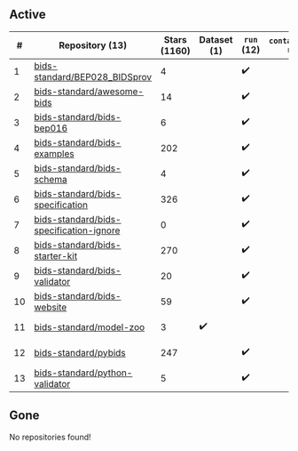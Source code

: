 ## Active
| # | Repository (13) | Stars (1160) | Dataset (1) | `run` (12) | `containers-run` | Last Modified |
| --- | --- | --- | --- | --- | --- | --- |
| 1 | [bids-standard/BEP028_BIDSprov](https://github.com/bids-standard/BEP028_BIDSprov) | 4 |  | :heavy_check_mark: |  | 2025-07-15 13:21:55+00:00 |
| 2 | [bids-standard/awesome-bids](https://github.com/bids-standard/awesome-bids) | 14 |  | :heavy_check_mark: |  | 2025-10-13 20:07:52+00:00 |
| 3 | [bids-standard/bids-bep016](https://github.com/bids-standard/bids-bep016) | 6 |  | :heavy_check_mark: |  | 2025-09-15 18:26:06+00:00 |
| 4 | [bids-standard/bids-examples](https://github.com/bids-standard/bids-examples) | 202 |  | :heavy_check_mark: |  | 2025-10-13 15:23:27+00:00 |
| 5 | [bids-standard/bids-schema](https://github.com/bids-standard/bids-schema) | 4 |  | :heavy_check_mark: |  | 2025-10-15 01:55:47+00:00 |
| 6 | [bids-standard/bids-specification](https://github.com/bids-standard/bids-specification) | 326 |  | :heavy_check_mark: |  | 2025-10-14 15:37:22+00:00 |
| 7 | [bids-standard/bids-specification-ignore](https://github.com/bids-standard/bids-specification-ignore) | 0 |  | :heavy_check_mark: |  | 2022-07-14 19:58:22+00:00 |
| 8 | [bids-standard/bids-starter-kit](https://github.com/bids-standard/bids-starter-kit) | 270 |  | :heavy_check_mark: |  | 2025-02-21 16:36:13+00:00 |
| 9 | [bids-standard/bids-validator](https://github.com/bids-standard/bids-validator) | 20 |  | :heavy_check_mark: |  | 2025-10-13 15:22:45+00:00 |
| 10 | [bids-standard/bids-website](https://github.com/bids-standard/bids-website) | 59 |  | :heavy_check_mark: |  | 2025-10-17 16:33:09+00:00 |
| 11 | [bids-standard/model-zoo](https://github.com/bids-standard/model-zoo) | 3 | :heavy_check_mark: |  |  | 2023-08-07 18:42:26+00:00 |
| 12 | [bids-standard/pybids](https://github.com/bids-standard/pybids) | 247 |  | :heavy_check_mark: |  | 2025-10-13 13:29:14+00:00 |
| 13 | [bids-standard/python-validator](https://github.com/bids-standard/python-validator) | 5 |  | :heavy_check_mark: |  | 2025-10-13 23:23:28+00:00 |

## Gone
No repositories found!
